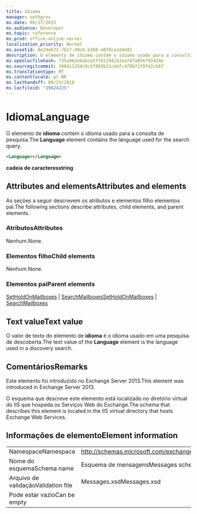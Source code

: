 ```yaml
---
title: Idioma
manager: sethgros
ms.date: 09/17/2015
ms.audience: Developer
ms.topic: reference
ms.prod: office-online-server
localization_priority: Normal
ms.assetid: 8e24e672-7b17-49c8-b368-a078ca1d4dd1
description: O elemento de idioma contém o idioma usado para a consulta de pesquisa.
ms.openlocfilehash: 735a962e6abca5ff81194242ea747a05bf92424e
ms.sourcegitcommit: 34041125dc8c5f993b21cebfc4f8b72f0fd2cb6f
ms.translationtype: MT
ms.contentlocale: pt-BR
ms.lasthandoff: 06/25/2018
ms.locfileid: "19824225"
---
```

# <a name="language"></a><span data-ttu-id="bf517-103">Idioma</span><span class="sxs-lookup"><span data-stu-id="bf517-103">Language</span></span>

<span data-ttu-id="bf517-104">O elemento de **idioma** contém o idioma usado para a consulta de pesquisa.</span><span class="sxs-lookup"><span data-stu-id="bf517-104">The **Language** element contains the language used for the search query.</span></span> 
  
```XML
<Language></Language>
```

 <span data-ttu-id="bf517-105">**cadeia de caracteres**</span><span class="sxs-lookup"><span data-stu-id="bf517-105">**string**</span></span>
## <a name="attributes-and-elements"></a><span data-ttu-id="bf517-106">Attributes and elements</span><span class="sxs-lookup"><span data-stu-id="bf517-106">Attributes and elements</span></span>

<span data-ttu-id="bf517-107">As seções a seguir descrevem os atributos e elementos filho elementos pai.</span><span class="sxs-lookup"><span data-stu-id="bf517-107">The following sections describe attributes, child elements, and parent elements.</span></span>
  
### <a name="attributes"></a><span data-ttu-id="bf517-108">Atributos</span><span class="sxs-lookup"><span data-stu-id="bf517-108">Attributes</span></span>

<span data-ttu-id="bf517-109">Nenhum.</span><span class="sxs-lookup"><span data-stu-id="bf517-109">None.</span></span>
  
### <a name="child-elements"></a><span data-ttu-id="bf517-110">Elementos filho</span><span class="sxs-lookup"><span data-stu-id="bf517-110">Child elements</span></span>

<span data-ttu-id="bf517-111">Nenhum.</span><span class="sxs-lookup"><span data-stu-id="bf517-111">None.</span></span>
  
### <a name="parent-elements"></a><span data-ttu-id="bf517-112">Elementos pai</span><span class="sxs-lookup"><span data-stu-id="bf517-112">Parent elements</span></span>

<span data-ttu-id="bf517-113">[SetHoldOnMailboxes](setholdonmailboxes.md) | [SearchMailboxes](searchmailboxes.md)</span><span class="sxs-lookup"><span data-stu-id="bf517-113">[SetHoldOnMailboxes](setholdonmailboxes.md) | [SearchMailboxes](searchmailboxes.md)</span></span>
  
## <a name="text-value"></a><span data-ttu-id="bf517-114">Text value</span><span class="sxs-lookup"><span data-stu-id="bf517-114">Text value</span></span>

<span data-ttu-id="bf517-115">O valor de texto do elemento de **idioma** é o idioma usado em uma pesquisa de descoberta.</span><span class="sxs-lookup"><span data-stu-id="bf517-115">The text value of the **Language** element is the language used in a discovery search.</span></span> 
  
## <a name="remarks"></a><span data-ttu-id="bf517-116">Comentários</span><span class="sxs-lookup"><span data-stu-id="bf517-116">Remarks</span></span>

<span data-ttu-id="bf517-117">Este elemento foi introduzido no Exchange Server 2013.</span><span class="sxs-lookup"><span data-stu-id="bf517-117">This element was introduced in Exchange Server 2013.</span></span>
  
<span data-ttu-id="bf517-118">O esquema que descreve este elemento está localizado no diretório virtual do IIS que hospeda os Serviços Web do Exchange.</span><span class="sxs-lookup"><span data-stu-id="bf517-118">The schema that describes this element is located in the IIS virtual directory that hosts Exchange Web Services.</span></span>
  
## <a name="element-information"></a><span data-ttu-id="bf517-119">Informações de elemento</span><span class="sxs-lookup"><span data-stu-id="bf517-119">Element information</span></span>

|||
|:-----|:-----|
|<span data-ttu-id="bf517-120">Namespace</span><span class="sxs-lookup"><span data-stu-id="bf517-120">Namespace</span></span>  <br/> |http://schemas.microsoft.com/exchange/services/2006/messages  <br/> |
|<span data-ttu-id="bf517-121">Nome do esquema</span><span class="sxs-lookup"><span data-stu-id="bf517-121">Schema name</span></span>  <br/> |<span data-ttu-id="bf517-122">Esquema de mensagens</span><span class="sxs-lookup"><span data-stu-id="bf517-122">Messages schema</span></span>  <br/> |
|<span data-ttu-id="bf517-123">Arquivo de validação</span><span class="sxs-lookup"><span data-stu-id="bf517-123">Validation file</span></span>  <br/> |<span data-ttu-id="bf517-124">Messages.xsd</span><span class="sxs-lookup"><span data-stu-id="bf517-124">Messages.xsd</span></span>  <br/> |
|<span data-ttu-id="bf517-125">Pode estar vazio</span><span class="sxs-lookup"><span data-stu-id="bf517-125">Can be empty</span></span>  <br/> ||
   

